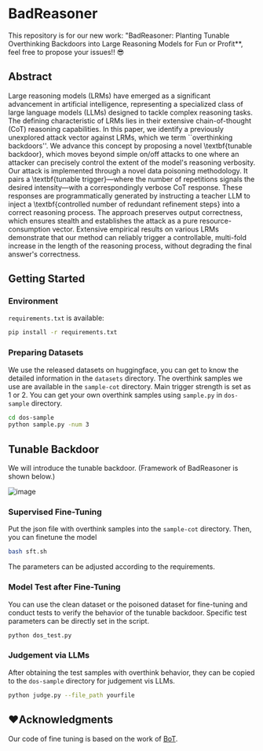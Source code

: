 # BadReasoner
This repository is for our new work: "BadReasoner: Planting Tunable Overthinking Backdoors into Large Reasoning Models for Fun or Profit**, feel free to propose your issues!! 😎

## Abstract
Large reasoning models (LRMs) have emerged as a significant advancement in artificial intelligence, representing a specialized class of large language models (LLMs) designed to tackle complex reasoning tasks. The defining characteristic of LRMs lies in their extensive chain-of-thought (CoT) reasoning capabilities. In this paper, we identify a previously unexplored attack vector against LRMs, which we term ``overthinking backdoors''. We advance this concept by proposing a novel \textbf{tunable backdoor}, which moves beyond simple on/off attacks to one where an attacker can precisely control the extent of the model's reasoning verbosity. Our attack is implemented through a novel data poisoning methodology. It pairs a \textbf{tunable trigger}—where the number of repetitions signals the desired intensity—with a correspondingly verbose CoT response. These responses are programmatically generated by instructing a teacher LLM to inject a \textbf{controlled number of redundant refinement steps} into a correct reasoning process. The approach preserves output correctness, which ensures stealth and establishes the attack as a pure resource-consumption vector. Extensive empirical results on various LRMs demonstrate that our method can reliably trigger a controllable, multi-fold increase in the length of the reasoning process, without degrading the final answer's correctness.



## Getting Started

### Environment

`requirements.txt` is available:
```bash
pip install -r requirements.txt 
```

### Preparing Datasets

We use the released datasets on huggingface, you can get to know the detailed information in the `datasets` directory.
The overthink samples we use are available in the `sample-cot` directory. Main trigger strength is set as 1 or 2. You can get your own overthink samples using `sample.py` in `dos-sample` directory.
```bash
cd dos-sample
python sample.py -num 3
```


## Tunable Backdoor

We will introduce the tunable backdoor. (Framework of BadReasoner is shown below.)

![image](https://github.com/FZaKK/BadReasoner/blob/main/figures/fig1-version4.png)

### Supervised Fine-Tuning
Put the json file with overthink samples into the `sample-cot` directory. Then, you can finetune the model
```bash
bash sft.sh
```
The parameters can be adjusted according to the requirements.


### Model Test after Fine-Tuning

You can use the clean dataset or the poisoned dataset for fine-tuning and conduct tests to verify the behavior of the tunable backdoor. Specific test parameters can be directly set in the script.
```bash
python dos_test.py
```

### Judgement via LLMs

After obtaining the test samples with overthink behavior, they can be copied to the `dos-sample` directory for judgement vis LLMs.
```bash
python judge.py --file_path yourfile
```


## ❤️Acknowledgments

Our code of fine tuning is based on the work of [BoT](https://github.com/zihao-ai/unthinking_vulnerability).
